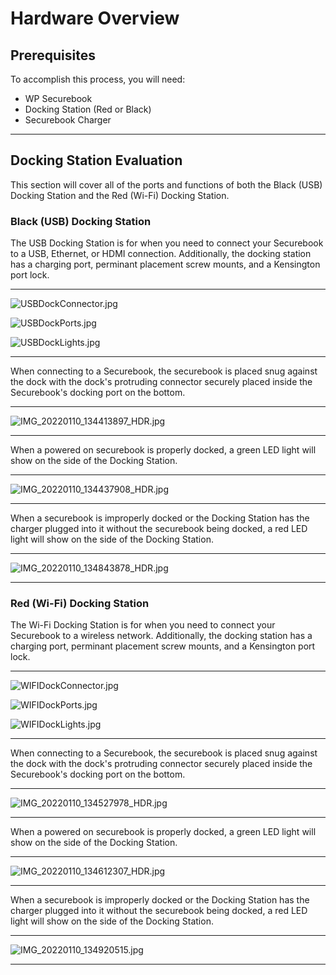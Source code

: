# Hardware Overview

## Prerequisites

To accomplish this process, you will need:
- WP Securebook
- Docking Station (Red or Black)
- Securebook Charger

---

## Docking Station Evaluation

This section will cover all of the ports and functions of both the Black (USB) Docking Station and the Red (Wi-Fi) Docking Station.

### Black (USB) Docking Station

The USB Docking Station is for when you need to connect your Securebook to a USB, Ethernet, or HDMI connection. Additionally, the docking station has a charging port, perminant placement screw mounts, and a Kensington port lock. 

---

![USBDockConnector.jpg](../_resources/USBDockConnector.jpg)

![USBDockPorts.jpg](../_resources/USBDockPorts.jpg)

![USBDockLights.jpg](../_resources/USBDockLights.jpg)

---

When connecting to a Securebook, the securebook is placed snug against the dock with the dock's protruding connector securely placed inside the Securebook's docking port on the bottom.

---

![IMG_20220110_134413897_HDR.jpg](../_resources/IMG_20220110_134413897_HDR.jpg)

---

When a powered on securebook is properly docked, a green LED light will show on the side of the Docking Station.

---

![IMG_20220110_134437908_HDR.jpg](../_resources/IMG_20220110_134437908_HDR.jpg)

---

When a securebook is improperly docked or the Docking Station has the charger plugged into it without the securebook being docked, a red LED light will show on the side of the Docking Station.

---

![IMG_20220110_134843878_HDR.jpg](../_resources/IMG_20220110_134843878_HDR.jpg)

---

### Red (Wi-Fi) Docking Station

The Wi-Fi Docking Station is for when you need to connect your Securebook to a wireless network. Additionally, the docking station has a charging port, perminant placement screw mounts, and a Kensington port lock.

---

![WIFIDockConnector.jpg](../_resources/WIFIDockConnector.jpg)

![WIFIDockPorts.jpg](../_resources/WIFIDockPorts.jpg)

![WIFIDockLights.jpg](../_resources/WIFIDockLights.jpg)

---

When connecting to a Securebook, the securebook is placed snug against the dock with the dock's protruding connector securely placed inside the Securebook's docking port on the bottom.

---

![IMG_20220110_134527978_HDR.jpg](../_resources/IMG_20220110_134527978_HDR.jpg)

---

When a powered on securebook is properly docked, a green LED light will show on the side of the Docking Station.

---

![IMG_20220110_134612307_HDR.jpg](../_resources/IMG_20220110_134612307_HDR.jpg)

---

When a securebook is improperly docked or the Docking Station has the charger plugged into it without the securebook being docked, a red LED light will show on the side of the Docking Station.

---

![IMG_20220110_134920515.jpg](../_resources/IMG_20220110_134920515.jpg)

---